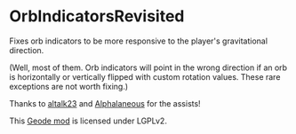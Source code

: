 # OrbIndicatorsRevisited
Fixes orb indicators to be more responsive to the player's gravitational direction.

(Well, most of them. Orb indicators will point in the wrong direction if an orb is horizontally or vertically flipped with custom rotation values. These rare exceptions are not worth fixing.)

Thanks to [altalk23](https://github.com/altalk23) and [Alphalaneous](https://github.com/Alphalaneous) for the assists!

This [Geode mod](https://geode-sdk.org) is licensed under LGPLv2.